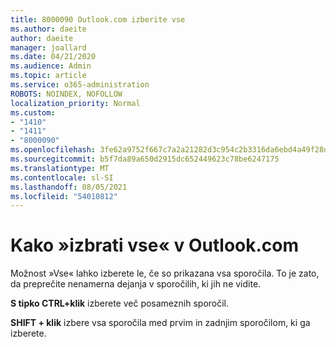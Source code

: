 ```yaml
---
title: 8000090 Outlook.com izberite vse
ms.author: daeite
author: daeite
manager: joallard
ms.date: 04/21/2020
ms.audience: Admin
ms.topic: article
ms.service: o365-administration
ROBOTS: NOINDEX, NOFOLLOW
localization_priority: Normal
ms.custom:
- "1410"
- "1411"
- "8000090"
ms.openlocfilehash: 3fe62a9752f667c7a2a21282d3c954c2b3316da6ebd4a49f28dd2afb2444c7c1
ms.sourcegitcommit: b5f7da89a650d2915dc652449623c78be6247175
ms.translationtype: MT
ms.contentlocale: sl-SI
ms.lasthandoff: 08/05/2021
ms.locfileid: "54010812"
---
```

# <a name="how-to-select-all-in-outlookcom"></a>Kako »izbrati vse« v Outlook.com

Možnost »Vse« lahko izberete le, če so prikazana vsa sporočila. To je zato, da preprečite nenamerna dejanja v sporočilih, ki jih ne vidite.

**S tipko CTRL+klik** izberete več posameznih sporočil.

**SHIFT + klik** izbere vsa sporočila med prvim in zadnjim sporočilom, ki ga izberete.